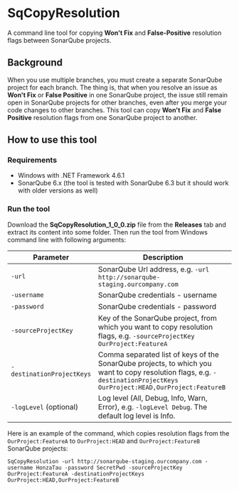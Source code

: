 # SqCopyResolution
A command line tool for copying **Won't Fix** and **False-Positive** resolution flags between SonarQube projects.

## Background
When you use multiple branches, you must create a separate SonarQube project for each branch. The thing is, that when you resolve an issue as **Won't Fix** or **False Positive** in one SonarQube project, the issue still remain open in SonarQube projects for other branches, even after you merge your code changes to other branches. This tool can copy **Won't Fix** and **False Positive** resolution flags from one SonarQube project to another.

## How to use this tool
### Requirements
- Windows with .NET Framework 4.6.1
- SonarQube 6.x (the tool is tested with SonarQube 6.3 but it should work with older versions as well)

### Run the tool
Download the **SqCopyResolution_1_0_0.zip** file from the **Releases** tab and extract its content into some folder. Then run the tool from Windows command line with following arguments:

|Parameter|Description|
|---|---|
|`-url`|SonarQube Url address, e.g. `-url http://sonarqube-staging.ourcompany.com`|
|`-username`|SonarQube credentials - username|
|`-password`|SonarQube credentials - password|
|`-sourceProjectKey`|Key of the SonarQube project, from which you want to copy resolution flags, e.g. `-sourceProjectKey OurProject:FeatureA`|
|`-destinationProjectKeys`|Comma separated list of keys of the SonarQube projects, to which you want to copy resolution flags, e.g. `-destinationProjectKeys OurProject:HEAD,OurProject:FeatureB`|
|`-logLevel` (optional)|Log level (All, Debug, Info, Warn, Error), e.g. `-logLevel Debug`. The default log level is Info.|

Here is an example of the command, which copies resolution flags from the `OurProject:FeatureA` to `OurProject:HEAD` and `OurProject:FeatureB` SonarQube projects:
```
SqCopyResolution -url http://sonarqube-staging.ourcompany.com -username HonzaTau -password SecretPwd -sourceProjectKey OurProject:FeatureA -destinationProjectKeys OurProject:HEAD,OurProject:FeatureB
```
